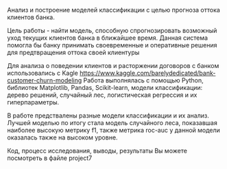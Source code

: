Анализ и построение моделей классификации с целью прогноза оттока клиентов банка.

Цель работы - найти модель, способную спрогнозировать возможный уход текущих клиентов банка в ближайшее время. Данная система помогла бы банку принимать своевременные и оперативные решения для предтвращения  оттока своей клиентуры

Для анализа о поведении клиентов и расторжении договоров с банком использовались с Kagle https://www.kaggle.com/barelydedicated/bank-customer-churn-modeling Работа выполнялась с помощью Python, библиотек Matplotlib, Pandas, Scikit-learn, модели классификации: дерево решений, случайный лес, логистическая регрессия и их гиперпараметры.

В работе предствалены разные модели классификации и их анализ. Лучшей моделью по итогу стала модель случайного леса, показавшая наиболее высокую метрику f1, также метрика roc-auc у данной модели оказалась также на высоком уровне.

Код, процесс исследования, выводы, результаты Вы можете посмотреть в файле project7
